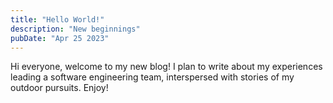 ```yaml
---
title: "Hello World!"
description: "New beginnings"
pubDate: "Apr 25 2023"
---
```


Hi everyone, welcome to my new blog! I plan to write about my experiences leading a software engineering team, interspersed with stories of my outdoor pursuits. Enjoy!